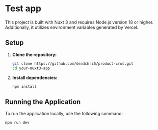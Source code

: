 # Test app

This project is built with Nuxt 3 and requires Node.js version 18 or higher. Additionally, it utilizes environment variables generated by Vercel.

## Setup

1. **Clone the repository:**

    ```bash
    git clone https://github.com/deadchri5/product-crud.git
    cd your-nuxt3-app
    ```

2. **Install dependencies:**

    ```bash
    npm install
    ```

## Running the Application

To run the application locally, use the following command:

```bash
npm run dev
```